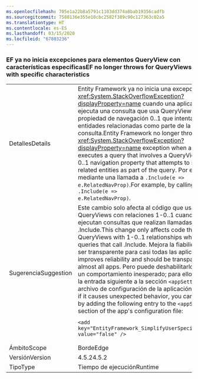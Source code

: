 ```yaml
---
ms.openlocfilehash: 705e1a22b8a5791c1103dd374a8bab19356cadfb
ms.sourcegitcommit: 7588136e355e10cbc2582f389c90c127363c02a5
ms.translationtype: HT
ms.contentlocale: es-ES
ms.lasthandoff: 03/15/2020
ms.locfileid: "67803236"
---
```

### <a name="ef-no-longer-throws-for-queryviews-with-specific-characteristics"></a><span data-ttu-id="804bd-101">EF ya no inicia excepciones para elementos QueryView con características específicas</span><span class="sxs-lookup"><span data-stu-id="804bd-101">EF no longer throws for QueryViews with specific characteristics</span></span>

|   |   |
|---|---|
|<span data-ttu-id="804bd-102">Detalles</span><span class="sxs-lookup"><span data-stu-id="804bd-102">Details</span></span>|<span data-ttu-id="804bd-103">Entity Framework ya no inicia una excepción <xref:System.StackOverflowException?displayProperty=name> cuando una aplicación ejecuta una consulta que usa QueryView con una propiedad de navegación 0..1 que intenta incluir las entidades relacionadas como parte de la consulta.</span><span class="sxs-lookup"><span data-stu-id="804bd-103">Entity Framework no longer throws a <xref:System.StackOverflowException?displayProperty=name> exception when an app executes a query that involves a QueryView with a 0..1 navigation property that attempts to include the related entities as part of the query.</span></span> <span data-ttu-id="804bd-104">Por ejemplo, mediante una llamada a <code>.Include(e =&gt; e.RelatedNavProp)</code>.</span><span class="sxs-lookup"><span data-stu-id="804bd-104">For example, by calling <code>.Include(e =&gt; e.RelatedNavProp)</code>.</span></span>|
|<span data-ttu-id="804bd-105">Sugerencia</span><span class="sxs-lookup"><span data-stu-id="804bd-105">Suggestion</span></span>|<span data-ttu-id="804bd-106">Este cambio solo afecta al código que usa QueryViews con relaciones 1-0..1 cuando se ejecutan consultas que realizan llamadas a .Include.</span><span class="sxs-lookup"><span data-stu-id="804bd-106">This change only affects code that uses QueryViews with 1-0..1 relationships when running queries that call .Include.</span></span> <span data-ttu-id="804bd-107">Mejora la fiabilidad y debe ser transparente para casi todas las aplicaciones.</span><span class="sxs-lookup"><span data-stu-id="804bd-107">It improves reliability and should be transparent to almost all apps.</span></span> <span data-ttu-id="804bd-108">Pero puede deshabilitarlo si causa un comportamiento inesperado; para ello, agregue la entrada siguiente a la sección <code>&lt;appSettings&gt;</code> del archivo de configuración de la aplicación:</span><span class="sxs-lookup"><span data-stu-id="804bd-108">However, if it causes unexpected behavior, you can disable it by adding the following entry to the <code>&lt;appSettings&gt;</code> section of the app's configuration file:</span></span><pre><code class="lang-xml">&lt;add key=&quot;EntityFramework_SimplifyUserSpecifiedViews&quot; value=&quot;false&quot; /&gt;&#13;&#10;</code></pre>|
|<span data-ttu-id="804bd-109">Ámbito</span><span class="sxs-lookup"><span data-stu-id="804bd-109">Scope</span></span>|<span data-ttu-id="804bd-110">Borde</span><span class="sxs-lookup"><span data-stu-id="804bd-110">Edge</span></span>|
|<span data-ttu-id="804bd-111">Versión</span><span class="sxs-lookup"><span data-stu-id="804bd-111">Version</span></span>|<span data-ttu-id="804bd-112">4.5.2</span><span class="sxs-lookup"><span data-stu-id="804bd-112">4.5.2</span></span>|
|<span data-ttu-id="804bd-113">Tipo</span><span class="sxs-lookup"><span data-stu-id="804bd-113">Type</span></span>|<span data-ttu-id="804bd-114">Tiempo de ejecución</span><span class="sxs-lookup"><span data-stu-id="804bd-114">Runtime</span></span>|
